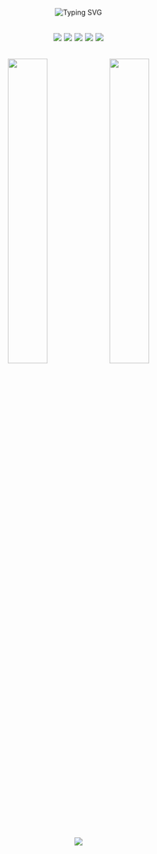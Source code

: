 <p align="center">
  <img src="https://readme-typing-svg.demolab.com?font=Fira+Code&pause=1000&color=00FF41&center=true&vCenter=true&width=500&lines=Altaffoc;Full-time+Code+Alchemist;Builds+bots,+breaks+limits;Automation+is+a+lifestyle" alt="Typing SVG" />
</p>

<h2 align="center"><p align="center"> <img src="https://img.shields.io/badge/-Python-05122A?style=flat&logo=python" /> <img src="https://img.shields.io/badge/-Node.js-05122A?style=flat&logo=node.js" /> <img src="https://img.shields.io/badge/-Puppeteer-05122A?style=flat&logo=puppeteer" /> <img src="https://img.shields.io/badge/-Selenium-05122A?style=flat&logo=selenium" /> <img src="https://img.shields.io/badge/-Linux-05122A?style=flat&logo=linux" /> </p> <h2 align="center"></h2>

<p align="center">
  <img src="https://raw.githubusercontent.com/altaffoc/github-stats-transparent/output/generated/overview.svg" width="39.5%" />
  <img src="https://raw.githubusercontent.com/altaffoc/github-stats-transparent/output/generated/languages.svg" width="39.5%" />
</p>

<p align="center">
  <img src="https://streak-stats.demolab.com?user=altaffoc&theme=tokyonight_duo&hide_border=true" />
</p>
